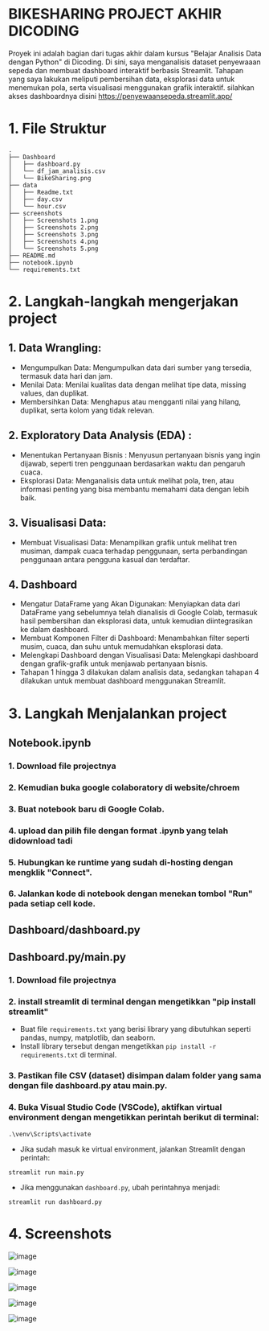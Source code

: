 # BIKESHARING PROJECT AKHIR DICODING

Proyek ini adalah bagian dari tugas akhir dalam kursus "Belajar Analisis Data dengan Python" di Dicoding. Di sini, saya menganalisis dataset penyewaaan sepeda dan membuat dashboard interaktif berbasis Streamlit. Tahapan yang saya lakukan meliputi pembersihan data, eksplorasi data untuk menemukan pola, serta visualisasi menggunakan grafik interaktif. silahkan akses dashboardnya disini https://penyewaansepeda.streamlit.app/ 

# 1. File Struktur
```plaintext
.
├── Dashboard
│   ├── dashboard.py
│   └── df_jam_analisis.csv
│   └── BikeSharing.png
├── data
│   ├── Readme.txt
│   ├── day.csv
│   └── hour.csv
├── screenshots
│   ├── Screenshots 1.png
│   ├── Screenshots 2.png
│   ├── Screenshots 3.png
│   ├── Screenshots 4.png
│   └── Screenshots 5.png
├── README.md
├── notebook.ipynb
└── requirements.txt
```
# 2. Langkah-langkah mengerjakan project
## 1. Data Wrangling:
- Mengumpulkan Data: Mengumpulkan data dari sumber yang tersedia, termasuk data hari dan jam.
- Menilai Data: Menilai kualitas data dengan melihat tipe data, missing values, dan duplikat.
- Membersihkan Data: Menghapus atau mengganti nilai yang hilang, duplikat, serta kolom yang tidak relevan.

## 2. Exploratory Data Analysis (EDA) :
- Menentukan Pertanyaan Bisnis : Menyusun pertanyaan bisnis yang ingin dijawab, seperti tren penggunaan berdasarkan waktu dan pengaruh cuaca.
- Eksplorasi Data: Menganalisis data untuk melihat pola, tren, atau informasi penting yang bisa membantu memahami data dengan lebih baik.

## 3. Visualisasi Data:
- Membuat Visualisasi Data: Menampilkan grafik untuk melihat tren musiman, dampak cuaca terhadap penggunaan, serta perbandingan penggunaan antara pengguna kasual dan terdaftar.

## 4. Dashboard
- Mengatur DataFrame yang Akan Digunakan: Menyiapkan data dari DataFrame yang sebelumnya telah dianalisis di Google Colab, termasuk hasil pembersihan dan eksplorasi data, untuk kemudian diintegrasikan ke dalam dashboard.
- Membuat Komponen Filter di Dashboard: Menambahkan filter seperti musim, cuaca, dan suhu untuk memudahkan eksplorasi data.
- Melengkapi Dashboard dengan Visualisasi Data: Melengkapi dashboard dengan grafik-grafik untuk menjawab pertanyaan bisnis.
- Tahapan 1 hingga 3 dilakukan dalam analisis data, sedangkan tahapan 4 dilakukan untuk membuat dashboard menggunakan Streamlit.

# 3. Langkah Menjalankan project
## Notebook.ipynb
### 1. Download file projectnya
### 2. Kemudian buka google colaboratory di website/chroem
### 3. Buat notebook baru di Google Colab.
### 4. upload dan pilih file dengan format .ipynb yang telah didownload tadi
### 5. Hubungkan ke runtime yang sudah di-hosting dengan mengklik "Connect".
### 6. Jalankan kode di notebook dengan menekan tombol "Run" pada setiap cell kode.

## Dashboard/dashboard.py
## Dashboard.py/main.py
### 1. Download file projectnya
### 2. install streamlit di terminal dengan mengetikkan "pip install streamlit"
- Buat file `requirements.txt` yang berisi library yang dibutuhkan seperti pandas, numpy, matplotlib, dan seaborn.
- Install library tersebut dengan mengetikkan `pip install -r requirements.txt` di terminal.
### 3. Pastikan file CSV (dataset) disimpan dalam folder yang sama dengan file dashboard.py atau main.py.
### 4. Buka Visual Studio Code (VSCode), aktifkan virtual environment dengan mengetikkan perintah berikut di terminal:
```
.\venv\Scripts\activate
```
- Jika sudah masuk ke virtual environment, jalankan Streamlit dengan perintah:
```
streamlit run main.py
```
- Jika menggunakan `dashboard.py`, ubah perintahnya menjadi:
```
streamlit run dashboard.py
```
# 4. Screenshots
![image](https://github.com/user-attachments/assets/8bab2c0e-8436-474b-ae72-9c729c7be31b)

![image](https://github.com/user-attachments/assets/cfe868ee-a220-4c5c-9787-3290e6cec4c9)

![image](https://github.com/user-attachments/assets/eddaa5ef-f820-4576-a4bb-6966d371733c)

![image](https://github.com/user-attachments/assets/e857fa4b-2962-486e-a285-03591d792afe)

![image](https://github.com/user-attachments/assets/59d4fb6b-51fd-43bf-adce-5f6efef192f4)






